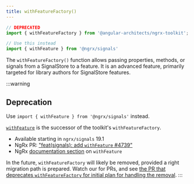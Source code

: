 ```yaml
---
title: withFeatureFactory()
---
```


```typescript
// DEPRECATED
import { withFeatureFactory } from '@angular-architects/ngrx-toolkit';

// Use this instead
import { withFeature } from '@ngrx/signals'
```

The `withFeatureFactory()` function allows passing properties, methods, or signals from a SignalStore to a feature. It is an advanced feature, primarily targeted for library authors for SignalStore features.

:::warning
## Deprecation

Use `import { withFeature } from '@ngrx/signals'` instead.

[`withFeature`](https://ngrx.io/guide/signals/signal-store/custom-store-features#connecting-a-custom-feature-with-the-store) is the successor of the toolkit's `withFeatureFactory`.
- Available starting in `ngrx/signals` 19.1
- NgRx PR: ["feat(signals): add `withFeature` #4739"](https://github.com/ngrx/platform/pull/4739)
- NgRx [documentation section](https://ngrx.io/guide/signals/signal-store/custom-store-features#connecting-a-custom-feature-with-the-store) on `withFeature`

In the future, `withFeatureFactory` will likely be removed, provided a right migration path is prepared. Watch our for PRs, and see [the PR that deprecates `withFeatureFactory` for initial plan for handling the removal](https://github.com/angular-architects/ngrx-toolkit/pull/167#pullrequestreview-2735443379).
:::


